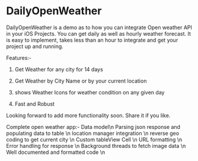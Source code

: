 DailyOpenWeather
================

DailyOpenWeather is a demo as to how you can integrate Open weather API in your iOS Projects.
You can get daily as well as hourly weather forecast. It is easy to implement, 
takes less than an hour to integrate and get your project up and running.

Features:-

1) Get Weather for any city for 14 days

2) Get Weather by City Name or by your current location

3) shows Weather Icons for weather condition on any given day

4) Fast and Robust

Looking forward to add more functionality soon. Share it if you like.


Complete open weather app:- Data model\n 
							Parsing json response and populating data to table \n
							location manager integration \n 
							reverse geo coding to get current city \n
							Custom tableView Cell \n
							URL formatting \n
							Error handling for response \n
							Background threads to fetch image data \n
							Well documented and formatted code \n
